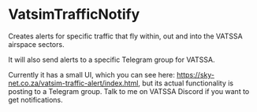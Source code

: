 # VatsimTrafficNotify
Creates alerts for specific traffic that fly within, out and into the VATSSA airspace sectors.

It will also send alerts to a specific Telegram group for VATSSA. 

Currently it has a small UI, which you can see here: https://sky-net.co.za/vatsim-traffic-alert/index.html, but its actual functionality is posting to a Telegram group. Talk to me on VATSSA Discord if you want to get notifications.
